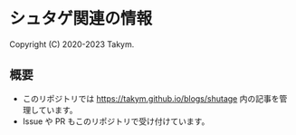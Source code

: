 # シュタゲ関連の情報
Copyright (C) 2020-2023 Takym.

## 概要
* このリポジトリでは <https://takym.github.io/blogs/shutage> 内の記事を管理しています。
* Issue や PR もこのリポジトリで受け付けています。
